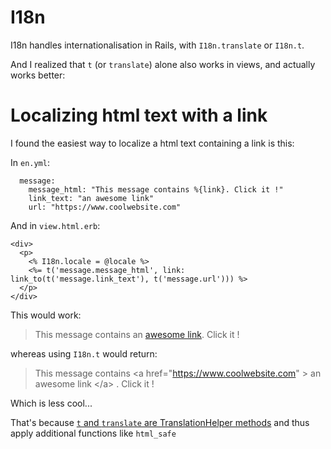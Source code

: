 # I18n

I18n handles internationalisation in Rails, with `I18n.translate` or `I18n.t`.

And I realized that `t` (or `translate`) alone also works in views, and actually works better:

# Localizing html text with a link

I found the easiest way to localize a html text containing a link is this:

In `en.yml`:

```` Yml
  message:
    message_html: "This message contains %{link}. Click it !"
    link_text: "an awesome link"
    url: "https://www.coolwebsite.com"
````

And in `view.html.erb`:

```` erb
<div>
  <p>
    <% I18n.locale = @locale %>
    <%= t('message.message_html', link: link_to(t('message.link_text'), t('message.url'))) %>
  </p>
</div>
```` 

This would work:

> This message contains an [awesome link](https://www.coolwebsite.com). Click it !

whereas using `I18n.t` would return:

> This message contains \<a href="https://www.coolwebsite.com" > an awesome link \</a> . Click it !

Which is less cool...

That's because 
[`t` and `translate` are TranslationHelper methods](http://api.rubyonrails.org/v5.1/classes/ActionView/Helpers/TranslationHelper.html#method-i-translate)
and thus apply additional functions like `html_safe`
